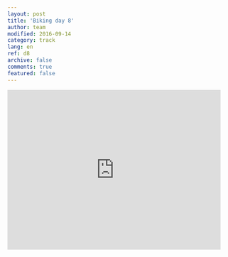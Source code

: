 ```yaml
---   
layout: post 
title: 'Biking day 8'  
author: team 
modified: 2016-09-14
category: track 
lang: en 
ref: d8
archive: false 
comments: true 
featured: false 
--- 
```


                                                                                                                                                                                                                                                                                                                                                                                     

<iframe width='480' height='360' src='http://track-kit.net/maps_s3/?v=embed&track=229810.gpx' frameborder='0' allowfullscreen></iframe>